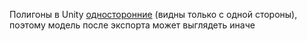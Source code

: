 Полигоны в Unity [односторонние](https://ru.stackoverflow.com/questions/1210955/%D0%9F%D0%BE%D1%87%D0%B5%D0%BC%D1%83-%D0%BA%D0%BE%D1%80%D1%8F%D0%B2%D1%8B%D0%B9-export-%D0%B8%D0%B7-blender-%D0%B2-unity-%D0%B8-%D0%BA%D0%B0%D0%BA-%D1%8D%D1%82%D0%BE-%D0%B8%D1%81%D0%BF%D1%80%D0%B0%D0%B2%D0%B8%D1%82%D1%8C) (видны только с одной стороны), поэтому модель после экспорта может выглядеть иначе